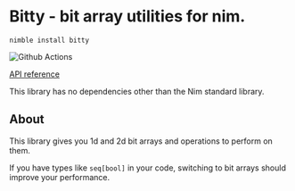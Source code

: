 # Bitty - bit array utilities for nim.

`nimble install bitty`

![Github Actions](https://github.com/treeform/bitty/workflows/Github%20Actions/badge.svg)

[API reference](https://treeform.github.io/bitty)

This library has no dependencies other than the Nim standard library.

## About

This library gives you 1d and 2d bit arrays and operations to perform on them.

If you have types like `seq[bool]` in your code, switching to bit arrays should improve your performance.
